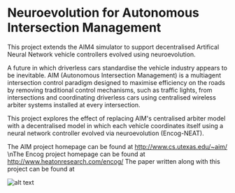 # Neuroevolution for Autonomous Intersection Management

This project extends the AIM4 simulator to support decentralised Artifical Neural Network vehicle controllers evolved using neuroevolution.

A future in which driverless cars standardise the vehicle industry appears to be inevitable. AIM (Autonomous Intersection Management) is a multiagent intersection control paradigm designed to maximise efficiency on the roads by removing traditional control mechanisms, such as traffic lights, from intersections and coordinating driverless cars using centralised wireless arbiter systems installed at every intersection.

This project explores the effect of replacing AIM's centralised arbiter model with a decentralised model in which each vehicle coordinates itself using a neural network controller evolved via neuroevolution (Encog-NEAT).


The AIM project homepage can be found at http://www.cs.utexas.edu/~aim/
\nThe Encog project homepage can be found at http://www.heatonresearch.com/encog/
The paper written along with this project can be found at 

![alt text]()
